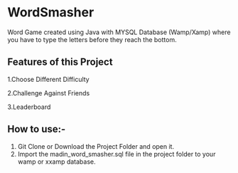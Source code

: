 # WordSmasher

Word Game created using Java with MYSQL Database (Wamp/Xamp) where you have to type the letters before they reach the bottom.

## Features of this Project

1.Choose Different Difficulty

2.Challenge Against Friends

3.Leaderboard

## How to use:-

1. Git Clone or Download the Project Folder and open it.
2. Import the madin_word_smasher.sql file in the project folder to your wamp or xxamp database.
